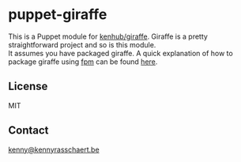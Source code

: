 puppet-giraffe
==============

This is a Puppet module for [kenhub/giraffe](https://github.com/kenhub/giraffe). Giraffe is a pretty straightforward project and so is this module.  
It assumes you have packaged giraffe. A quick explanation of how to package giraffe using [fpm](https://github.com/jordansissel/fpm) can be found [here](https://github.com/kenhub/giraffe/issues/37#issuecomment-29371388).

License
-------
MIT

Contact
-------
kenny@kennyrasschaert.be

